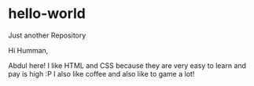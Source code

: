 # hello-world
Just another Repository

Hi Humman,

Abdul here! I like HTML  and CSS because they are very easy to learn and pay is high :P
I also like coffee and also like to game a lot!
